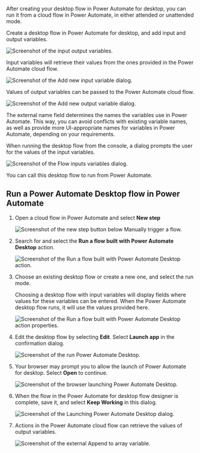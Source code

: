 After creating your desktop flow in Power Automate for desktop, you can run it from a cloud flow in Power Automate, in either attended or unattended mode.

Create a desktop flow in Power Automate for desktop, and add input and output variables.

![Screenshot of the input output variables.](..\media\input-output-variables.png)

Input variables will retrieve their values from the ones provided in the Power Automate cloud flow.

![Screenshot of the Add new input variable dialog.](..\media\new-input-variable.png)

Values of output variables can be passed to the Power Automate cloud flow.

![Screenshot of the Add new output variable dialog.](..\media\new-output-variable.png)

The external name field determines the names the variables use in Power Automate. This way, you can avoid conflicts with existing variable names, as well as provide more UI-appropriate names for variables in Power Automate, depending on your requirements.

When running the desktop flow from the console, a dialog prompts the user for the values of the input variables.

   ![Screenshot of the Flow inputs variables dialog.](..\media\input-variable-dialog.png)

You can call this desktop flow to run from Power Automate.

## Run a Power Automate Desktop flow in Power Automate

1. Open a cloud flow in Power Automate and select **New step**

   ![Screenshot of the new step button below Manually trigger a flow.](..\media\new-step.png)

1. Search for and select the **Run a flow built with Power Automate Desktop** action.

   ![Screenshot of the Run a flow built with Power Automate Desktop action.](..\media\run-flow-built-by-pad.png)

1. Choose an existing desktop flow or create a new one, and select the run mode.

   Choosing a desktop flow with input variables will display fields where values for these variables can be entered. When the Power Automate desktop flow runs, it will use the values provided here.

   ![Screenshot of the Run a flow built with Power Automate Desktop action properties.](..\media\run-flow-pad-action-properties.png)

1. Edit the desktop flow by selecting **Edit**. Select **Launch app** in the confirmation dialog.

   ![Screenshot of the run Power Automate Desktop.](..\media\run-pad.png)

1. Your browser may prompt you to allow the launch of Power Automate for desktop. Select **Open** to continue.

   ![Screenshot of the browser launching Power Automate Desktop.](..\media\browser-launch-pad.png)

1. When the flow in the Power Automate for desktop flow designer is complete, save it, and select **Keep Working** in this dialog.

   ![Screenshot of the Launching Power Automate Desktop dialog.](..\media\pad-launched-dialog.png)

1. Actions in the Power Automate cloud flow can retrieve the values of output variables.

   ![Screenshot of the external Append to array variable.](..\media\external-variable.png)
